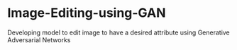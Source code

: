 # Image-Editing-using-GAN
Developing model to edit image to have a desired attribute using Generative Adversarial Networks 
